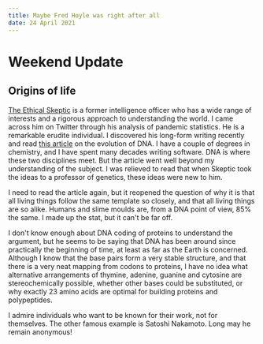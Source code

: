 ```yaml
---
title: Maybe Fred Hoyle was right after all
date: 24 April 2021
---
```


# Weekend Update

## Origins of life

[The Ethical Skeptic](https://theethicalskeptic.com/) is a former intelligence officer who has a wide range of interests and a rigorous approach to understanding the world.
I came across him on Twitter through his analysis of pandemic statistics. 
He is a remarkable erudite individual. I discovered his long-form writing recently and read 
[this article](https://theethicalskeptic.com/2021/02/24/the-peculiar-schema-of-dna-codons-second-letter/) on the evolution of DNA.
I have a couple of degrees in chemistry, and I have spent many decades writing software.
DNA is where these two disciplines meet. 
But the article went well beyond my understanding of the subject. 
I was relieved to read that when Skeptic took the ideas to a professor of genetics, these ideas were new to him.

I need to read the article again, but it reopened the question of why it is that all living things follow the same template so closely, and that all living things are so alike.
Humans and slime moulds are, from a DNA point of view, 85% the same. 
I made up the stat, but it can't be far off.

I don't know enough about DNA coding of proteins to understand the argument, but he seems to be saying that DNA has been around since practically the beginning of time, at least as far as the Earth is concerned. Although I know that the base pairs form a very stable structure, and that there is a very neat mapping from codons to proteins, I have no idea what alternative arrangements of thymine, adenine, guanine and cytosine are stereochemically possible, whether other bases could be substituted, or why exactly 23 amino acids are optimal for building proteins and polypeptides. 

I admire individuals who want to be known for their work, not for themselves. The other famous example is Satoshi Nakamoto. Long may he remain anonymous!


